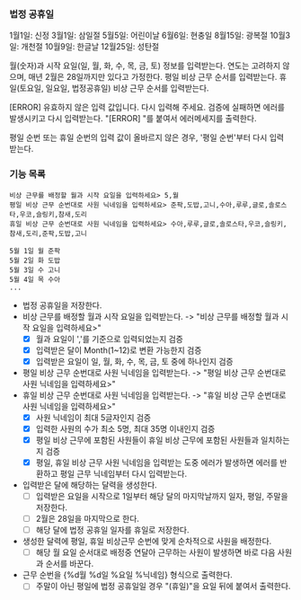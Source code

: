 ### 법정 공휴일

1월1일: 신정
3월1일: 삼일절
5월5일: 어린이날
6월6일: 현충일
8월15일: 광복절
10월3일: 개천절
10월9일: 한글날
12월25일: 성탄절

월(숫자)과 시작 요일(일, 월, 화, 수, 목, 금, 토) 정보를 입력받는다.
연도는 고려하지 않으며, 매년 2월은 28일까지만 있다고 가정한다.
평일 비상 근무 순서를 입력받는다.
휴일(토요일, 일요일, 법정공휴일) 비상 근무 순서를 입력받는다.

[ERROR] 유효하지 않은 입력 값입니다. 다시 입력해 주세요.
검증에 실패하면 에러를 발생시키고 다시 입력받는다.
"[ERROR] "를 붙여서 에러메세지를 출력한다.

평일 순번 또는 휴일 순번의 입력 값이 올바르지 않은 경우, '평일 순번'부터 다시 입력 받는다.

### 기능 목록

```
비상 근무를 배정할 월과 시작 요일을 입력하세요> 5,월
평일 비상 근무 순번대로 사원 닉네임을 입력하세요> 준팍,도밥,고니,수아,루루,글로,솔로스타,우코,슬링키,참새,도리
휴일 비상 근무 순번대로 사원 닉네임을 입력하세요> 수아,루루,글로,솔로스타,우코,슬링키,참새,도리,준팍,도밥,고니

5월 1일 월 준팍
5월 2일 화 도밥
5월 3일 수 고니
5월 4일 목 수아
...
```

- 법정 공휴일을 저장한다.
- 비상 근무를 배정할 월과 시작 요일을 입력받는다. ->  "비상 근무를 배정할 월과 시작 요일을 입력하세요>"
    - [x] 월과 요일이 ','를 기준으로 입력되었는지 검증
    - [x] 입력받은 달이 Month(1~12)로 변환 가능한지 검증
    - [x] 입력받은 요일이 일, 월, 화, 수, 목, 금, 토 중에 하나인지 검증
- 평일 비상 근무 순번대로 사원 닉네임을 입력받는다. -> "평일 비상 근무 순번대로 사원 닉네임을 입력하세요>"
- 휴일 비상 근무 순번대로 사원 닉네임을 입력받는다. -> "휴일 비상 근무 순번대로 사원 닉네임을 입력하세요>"
    - [x] 사원 닉네임이 최대 5글자인지 검증
    - [x] 입력한 사원의 수가 최소 5명, 최대 35명 이내인지 검증
    - [x] 평일 비상 근무에 포함된 사원들이 휴일 비상 근무에 포함된 사원들과 일치하는지 검증
    - [x] 평일, 휴일 비상 근무 사원 닉네임을 입력받는 도중 에러가 발생하면 에러를 반환하고 평일 근무 닉네임부터 다시 입력받는다.
- 입력받은 달에 해당하는 달력을 생성한다.
    - [ ] 입력받은 요일을 시작으로 1일부터 해당 달의 마지막날까지 일자, 평일, 주말을 저장한다.
    - [ ] 2월은 28일을 마지막으로 한다.
    - [ ] 해당 달에 법정 공휴일 일자를 휴일로 저장한다.
- 생성한 달력에 평일, 휴일 비상근무 순번에 맞게 순차적으로 사원을 배정한다.
    - [ ] 해당 월 요일 순서대로 배정중 연달아 근무하는 사원이 발생하면 바로 다음 사원과 순서를 바꾼다.
- 근무 순번을 {%d월 %d일 %요일 %닉네임} 형식으로 출력한다.
    - [ ] 주말이 아닌 평일에 법정 공휴일일 경우 "(휴일)"을 요일 뒤에 붙여서 출력한다.
